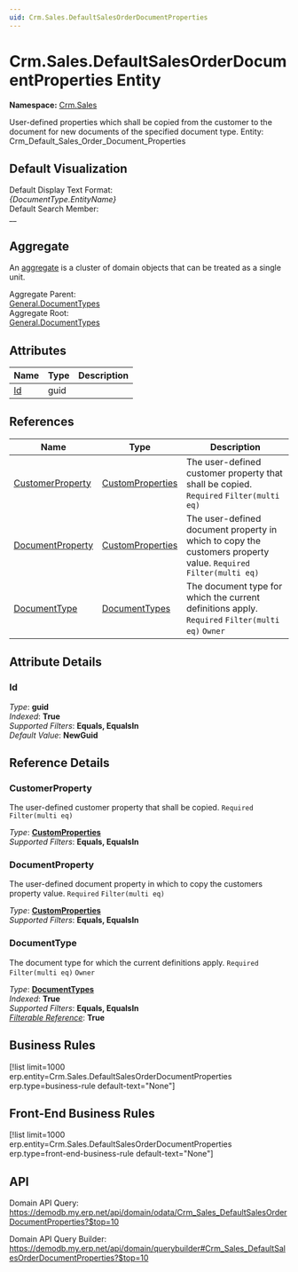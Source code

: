 ```yaml
---
uid: Crm.Sales.DefaultSalesOrderDocumentProperties
---
```

# Crm.Sales.DefaultSalesOrderDocumentProperties Entity

**Namespace:** [Crm.Sales](Crm.Sales.md)  

User-defined properties which shall be copied from the customer to the document for new documents of the specified document type. Entity: Crm_Default_Sales_Order_Document_Properties

## Default Visualization
Default Display Text Format:  
_{DocumentType.EntityName}_  
Default Search Member:  
__  

## Aggregate
An [aggregate](https://docs.erp.net/tech/advanced/concepts/aggregates.html) is a cluster of domain objects that can be treated as a single unit.  

Aggregate Parent:  
[General.DocumentTypes](General.DocumentTypes.md)  
Aggregate Root:  
[General.DocumentTypes](General.DocumentTypes.md)  

## Attributes

| Name | Type | Description |
| ---- | ---- | --- |
| [Id](Crm.Sales.DefaultSalesOrderDocumentProperties.md#id) | guid |  

## References

| Name | Type | Description |
| ---- | ---- | --- |
| [CustomerProperty](Crm.Sales.DefaultSalesOrderDocumentProperties.md#customerproperty) | [CustomProperties](General.CustomProperties.md) | The user-defined customer property that shall be copied. `Required` `Filter(multi eq)` |
| [DocumentProperty](Crm.Sales.DefaultSalesOrderDocumentProperties.md#documentproperty) | [CustomProperties](General.CustomProperties.md) | The user-defined document property in which to copy the customers property value. `Required` `Filter(multi eq)` |
| [DocumentType](Crm.Sales.DefaultSalesOrderDocumentProperties.md#documenttype) | [DocumentTypes](General.DocumentTypes.md) | The document type for which the current definitions apply. `Required` `Filter(multi eq)` `Owner` |


## Attribute Details

### Id

_Type_: **guid**  
_Indexed_: **True**  
_Supported Filters_: **Equals, EqualsIn**  
_Default Value_: **NewGuid**  


## Reference Details

### CustomerProperty

The user-defined customer property that shall be copied. `Required` `Filter(multi eq)`

_Type_: **[CustomProperties](General.CustomProperties.md)**  
_Supported Filters_: **Equals, EqualsIn**  

### DocumentProperty

The user-defined document property in which to copy the customers property value. `Required` `Filter(multi eq)`

_Type_: **[CustomProperties](General.CustomProperties.md)**  
_Supported Filters_: **Equals, EqualsIn**  

### DocumentType

The document type for which the current definitions apply. `Required` `Filter(multi eq)` `Owner`

_Type_: **[DocumentTypes](General.DocumentTypes.md)**  
_Indexed_: **True**  
_Supported Filters_: **Equals, EqualsIn**  
_[Filterable Reference](https://docs.erp.net/dev/domain-api/filterable-references.html)_: **True**  



## Business Rules

[!list limit=1000 erp.entity=Crm.Sales.DefaultSalesOrderDocumentProperties erp.type=business-rule default-text="None"]

## Front-End Business Rules

[!list limit=1000 erp.entity=Crm.Sales.DefaultSalesOrderDocumentProperties erp.type=front-end-business-rule default-text="None"]

## API

Domain API Query:
<https://demodb.my.erp.net/api/domain/odata/Crm_Sales_DefaultSalesOrderDocumentProperties?$top=10>

Domain API Query Builder:
<https://demodb.my.erp.net/api/domain/querybuilder#Crm_Sales_DefaultSalesOrderDocumentProperties?$top=10>

